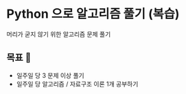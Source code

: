 # Python 으로 알고리즘 풀기 (복습)

머리가 굳지 않기 위한 알고리즘 문제 풀기

## 목표 🎯

- 일주일 당 3 문제 이상 풀기
- 일주일 당 알고리즘 / 자료구조 이론 1개 공부하기
